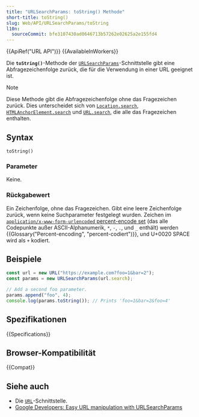```yaml
---
title: "URLSearchParams: toString() Methode"
short-title: toString()
slug: Web/API/URLSearchParams/toString
l10n:
  sourceCommit: bfe3107430ad0646713b57262e02625a2e155fd4
---
```


{{ApiRef("URL API")}} {{AvailableInWorkers}}

Die **`toString()`**-Methode der [`URLSearchParams`](/de/docs/Web/API/URLSearchParams)-Schnittstelle gibt eine Abfragezeichenfolge zurück, die für die Verwendung in einer URL geeignet ist.

> [!NOTE]
> Diese Methode gibt die Abfragezeichenfolge ohne das Fragezeichen zurück. Dies unterscheidet sich von [`Location.search`](/de/docs/Web/API/Location/search), [`HTMLAnchorElement.search`](/de/docs/Web/API/HTMLAnchorElement/search) und [`URL.search`](/de/docs/Web/API/URL/search), die alle das Fragezeichen enthalten.

## Syntax

```js-nolint
toString()
```

### Parameter

Keine.

### Rückgabewert

Ein Zeichenfolge, ohne das Fragezeichen. Gibt eine leere Zeichenfolge zurück, wenn keine Suchparameter festgelegt wurden. Zeichen im [`application/x-www-form-urlencoded` percent-encode set](https://url.spec.whatwg.org/#application-x-www-form-urlencoded-percent-encode-set) (das alle Codepunkte außer ASCII-Alphanumerik, `*`, `-`, `.`, und `_` enthält) werden {{Glossary("Percent-encoding", "percent-codiert")}}, und U+0020 SPACE wird als `+` kodiert.

## Beispiele

```js
const url = new URL("https://example.com?foo=1&bar=2");
const params = new URLSearchParams(url.search);

// Add a second foo parameter.
params.append("foo", 4);
console.log(params.toString()); // Prints 'foo=1&bar=2&foo=4'
```

## Spezifikationen

{{Specifications}}

## Browser-Kompatibilität

{{Compat}}

## Siehe auch

- Die [`URL`](/de/docs/Web/API/URL)-Schnittstelle.
- [Google Developers: Easy URL manipulation with URLSearchParams](https://developer.chrome.com/blog/urlsearchparams/)
